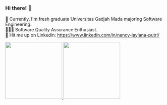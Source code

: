### Hi there! 👋

<!--
**nancylaylaa/nancylaylaa** is a ✨ _special_ ✨ repository because its `README.md` (this file) appears on your GitHub profile.

Here are some ideas to get you started:

- 🔭 I’m currently working on ...
- 🌱 I’m currently learning ...
- 👯 I’m looking to collaborate on ...
- 🤔 I’m looking for help with ...
- 💬 Ask me about ...
- 📫 How to reach me: ...
- 😄 Pronouns: ...
- ⚡ Fun fact: ...
-->

🌱 Currently, I'm fresh graduate Universitas Gadjah Mada majoring Software Engineering.
<br>
👩🏻‍💻 Software Quality Assurance Enthusiast. 
<br>
🚀 Hit me up on Linkedin: https://www.linkedin.com/in/nancy-laylana-putri/ 

<a href="https://github.com/nancylaylaa">
  <img height="180em" src="https://github-readme-stats-eight-theta.vercel.app/api?username=nancylaylaa&show_icons=true&theme=dark&include_all_commits=true&count_private=true&bg_color=0D1117"/>
  <img height="180em" src="https://github-readme-stats-eight-theta.vercel.app/api/top-langs/?username=nancylaylaa&layout=compact&langs_count=8&theme=dark&bg_color=0D1117"/>
</a>
</p>
